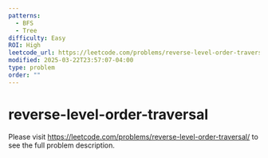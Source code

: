 ```yaml
---
patterns:
  - BFS
  - Tree
difficulty: Easy
ROI: High
leetcode_url: https://leetcode.com/problems/reverse-level-order-traversal/
modified: 2025-03-22T23:57:07-04:00
type: problem
order: ""
---
```


# reverse-level-order-traversal

Please visit https://leetcode.com/problems/reverse-level-order-traversal/ to see the full problem description.
